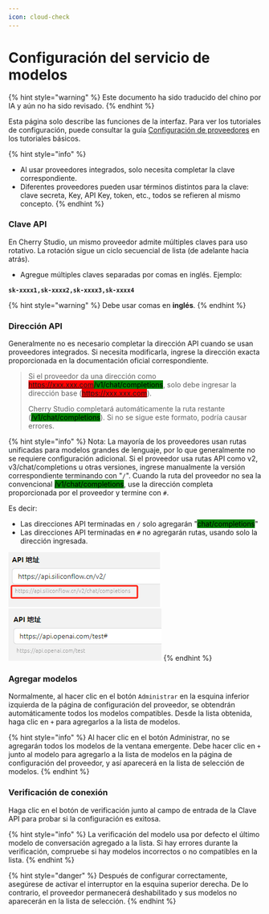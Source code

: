 ```yaml
---
icon: cloud-check
---
```

# Configuración del servicio de modelos


{% hint style="warning" %}
Este documento ha sido traducido del chino por IA y aún no ha sido revisado.
{% endhint %}




Esta página solo describe las funciones de la interfaz. Para ver los tutoriales de configuración, puede consultar la guía [Configuración de proveedores](../../../pre-basic/providers/) en los tutoriales básicos.

{% hint style="info" %}
* Al usar proveedores integrados, solo necesita completar la clave correspondiente.
* Diferentes proveedores pueden usar términos distintos para la clave: clave secreta, Key, API Key, token, etc., todos se refieren al mismo concepto.
{% endhint %}

### Clave API

En Cherry Studio, un mismo proveedor admite múltiples claves para uso rotativo. La rotación sigue un ciclo secuencial de lista (de adelante hacia atrás).

* Agregue múltiples claves separadas por comas en inglés. Ejemplo:

<pre><code><strong>sk-xxxx1,sk-xxxx2,sk-xxxx3,sk-xxxx4
</strong></code></pre>

{% hint style="warning" %}
Debe usar comas en **inglés**.
{% endhint %}

### Dirección API

Generalmente no es necesario completar la dirección API cuando se usan proveedores integrados. Si necesita modificarla, ingrese la dirección exacta proporcionada en la documentación oficial correspondiente.

> Si el proveedor da una dirección como <mark style="background-color:red;">https://xxx.xxx.com</mark><mark style="background-color:green;">/v1/chat/completions</mark>, solo debe ingresar la dirección base (<mark style="background-color:red;">https://xxx.xxx.com</mark>).
>
> Cherry Studio completará automáticamente la ruta restante (<mark style="background-color:green;">/v1/chat/completions</mark>). Si no se sigue este formato, podría causar errores.

{% hint style="info" %}
Nota: La mayoría de los proveedores usan rutas unificadas para modelos grandes de lenguaje, por lo que generalmente no se requiere configuración adicional. Si el proveedor usa rutas API como v2, v3/chat/completions u otras versiones, ingrese manualmente la versión correspondiente terminando con "`/`". Cuando la ruta del proveedor no sea la convencional <mark style="background-color:green;">/v1/chat/completions</mark>, use la dirección completa proporcionada por el proveedor y termine con `#`.

Es decir:
* Las direcciones API terminadas en `/` solo agregarán "<mark style="background-color:green;">chat/completions</mark>"
* Las direcciones API terminadas en `#` no agregarán rutas, usando solo la dirección ingresada.

<img src="../../../.gitbook/assets/image (1) (1) (1) (1) (1) (1) (1) (1) (1) (1).png" alt="" data-size="original"><img src="../../../.gitbook/assets/image (15).png" alt="" data-size="original">
{% endhint %}

### Agregar modelos

Normalmente, al hacer clic en el botón `Administrar` en la esquina inferior izquierda de la página de configuración del proveedor, se obtendrán automáticamente todos los modelos compatibles. Desde la lista obtenida, haga clic en `+` para agregarlos a la lista de modelos.

{% hint style="info" %}
Al hacer clic en el botón Administrar, no se agregarán todos los modelos de la ventana emergente. Debe hacer clic en `+` junto al modelo para agregarlo a la lista de modelos en la página de configuración del proveedor, y así aparecerá en la lista de selección de modelos.
{% endhint %}

### Verificación de conexión

Haga clic en el botón de verificación junto al campo de entrada de la Clave API para probar si la configuración es exitosa.

{% hint style="info" %}
La verificación del modelo usa por defecto el último modelo de conversación agregado a la lista. Si hay errores durante la verificación, compruebe si hay modelos incorrectos o no compatibles en la lista.
{% endhint %}

{% hint style="danger" %}
Después de configurar correctamente, asegúrese de activar el interruptor en la esquina superior derecha. De lo contrario, el proveedor permanecerá deshabilitado y sus modelos no aparecerán en la lista de selección.
{% endhint %}